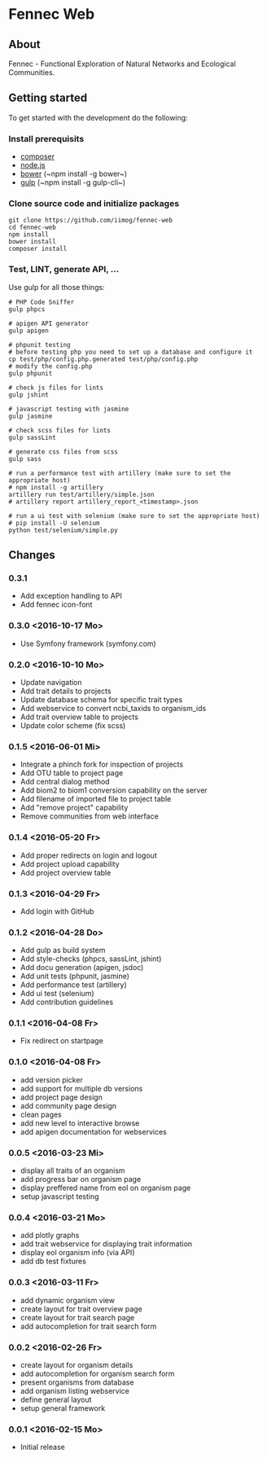 # Fennec Web
## About
Fennec - Functional Exploration of Natural Networks and Ecological Communities.
## Getting started
To get started with the development do the following:
### Install prerequisits
 - [composer](https://getcomposer.org/download/)
 - [node.js](https://nodejs.org/en/download/)
 - [bower](http://bower.io/#install-bower) (~npm install -g bower~)
 - [gulp](https://github.com/gulpjs/gulp/blob/master/docs/getting-started.md) (~npm install -g gulp-cli~)
### Clone source code and initialize packages
```{bash}
git clone https://github.com/iimog/fennec-web
cd fennec-web
npm install
bower install
composer install
```
### Test, LINT, generate API, ...
Use gulp for all those things:
```{bash}
# PHP Code Sniffer
gulp phpcs

# apigen API generator
gulp apigen

# phpunit testing
# before testing php you need to set up a database and configure it
cp test/php/config.php.generated test/php/config.php
# modify the config.php
gulp phpunit

# check js files for lints
gulp jshint
       
# javascript testing with jasmine
gulp jasmine

# check scss files for lints
gulp sassLint

# generate css files from scss
gulp sass

# run a performance test with artillery (make sure to set the appropriate host)
# npm install -g artillery
artillery run test/artillery/simple.json
# artillery report artillery_report_<timestamp>.json

# run a ui test with selenium (make sure to set the appropriate host)
# pip install -U selenium
python test/selenium/simple.py
```
## Changes
### 0.3.1 <TBD>
 - Add exception handling to API
 - Add fennec icon-font
### 0.3.0 <2016-10-17 Mo>
 - Use Symfony framework (symfony.com)
### 0.2.0 <2016-10-10 Mo>
 - Update navigation
 - Add trait details to projects
 - Update database schema for specific trait types
 - Add webservice to convert ncbi_taxids to organism_ids
 - Add trait overview table to projects
 - Update color scheme (fix scss)
### 0.1.5 <2016-06-01 Mi>
 - Integrate a phinch fork for inspection of projects
 - Add OTU table to project page
 - Add central dialog method
 - Add biom2 to biom1 conversion capability on the server
 - Add filename of imported file to project table
 - Add "remove project" capability
 - Remove communities from web interface
### 0.1.4 <2016-05-20 Fr>
 - Add proper redirects on login and logout
 - Add project upload capability
 - Add project overview table
### 0.1.3 <2016-04-29 Fr>
 - Add login with GitHub
### 0.1.2 <2016-04-28 Do>
 - Add gulp as build system
 - Add style-checks (phpcs, sassLint, jshint)
 - Add docu generation (apigen, jsdoc)
 - Add unit tests (phpunit, jasmine)
 - Add performance test (artillery)
 - Add ui test (selenium)
 - Add contribution guidelines
### 0.1.1 <2016-04-08 Fr>
 - Fix redirect on startpage
### 0.1.0 <2016-04-08 Fr>
 - add version picker
 - add support for multiple db versions
 - add project page design
 - add community page design
 - clean pages
 - add new level to interactive browse
 - add apigen documentation for webservices
### 0.0.5 <2016-03-23 Mi>
 - display all traits of an organism
 - add progress bar on organism page
 - display preffered name from eol on organism page
 - setup javascript testing
### 0.0.4 <2016-03-21 Mo>
 - add plotly graphs
 - add trait webservice for displaying trait information
 - display eol organism info (via API)
 - add db test fixtures
### 0.0.3 <2016-03-11 Fr>
 - add dynamic organism view
 - create layout for trait overview page
 - create layout for trait search page
 - add autocompletion for trait search form
### 0.0.2 <2016-02-26 Fr>
 - create layout for organism details
 - add autocompletion for organism search form
 - present organisms from database
 - add organism listing webservice
 - define general layout
 - setup general framework
### 0.0.1 <2016-02-15 Mo>
 - Initial release
   

